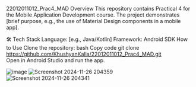 22012011012_Prac4_MAD
 Overview
This repository contains Practical 4 for the Mobile Application Development course. The project demonstrates [brief purpose, e.g., the use of Material Design components in a mobile app].

🛠 Tech Stack
Language: [e.g., Java/Kotlin]
Framework: Android SDK
 How to Use
Clone the repository:
bash
Copy code
git clone https://github.com/KhushyanKalla/22012011012_Prac4_MAD.git  
Open in Android Studio and run the app.

![image](https://github.com/user-attachments/assets/a97f0a12-b704-480a-b2c7-5662e368cacb)
![Screenshot 2024-11-26 204359](https://github.com/user-attachments/assets/618f7f79-715f-4e14-a940-11bafa9adc48)
![Screenshot 2024-11-26 204341](https://github.com/user-attachments/assets/90dfe38e-2bce-48b4-9da1-27be35212c66)


